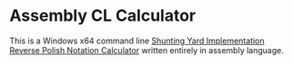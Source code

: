# Assembly CL Calculator

This is a Windows x64 command line [Shunting Yard Implementation](https://en.wikipedia.org/wiki/Shunting_yard_algorithm) [Reverse Polish Notation Calculator](https://en.wikipedia.org/wiki/Reverse_Polish_notation) written entirely in assembly language.